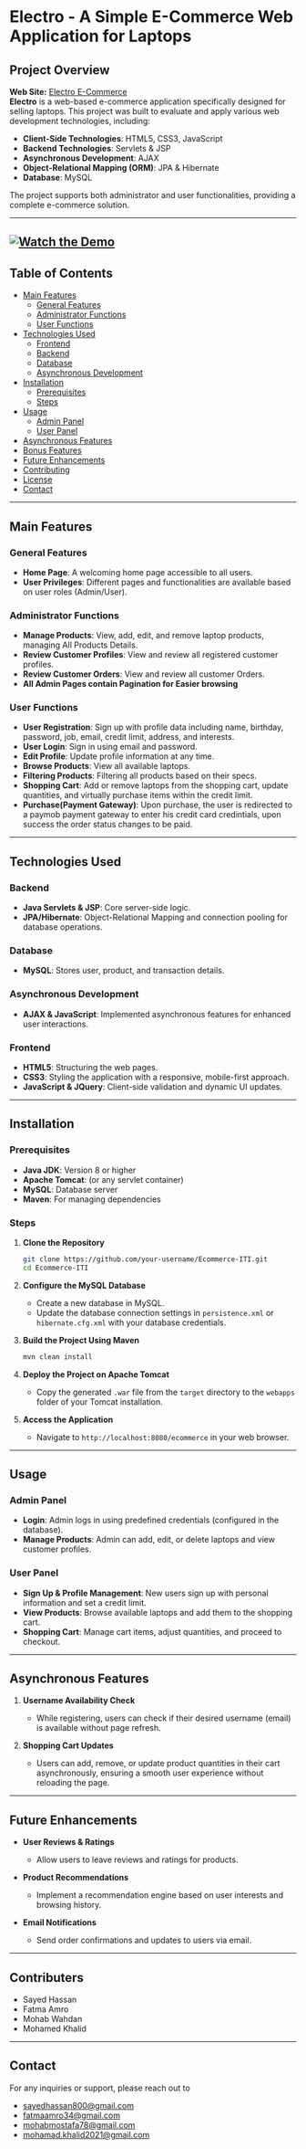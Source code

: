 # Electro - A Simple E-Commerce Web Application for Laptops

## Project Overview
**Web Site:** [Electro E-Commerce](http://ec2-13-60-44-7.eu-north-1.compute.amazonaws.com:8080/ecommerce/)<br>
**Electro** is a web-based e-commerce application specifically designed for selling laptops. This project was built to evaluate and apply various web development technologies, including:

- **Client-Side Technologies**: HTML5, CSS3, JavaScript
- **Backend Technologies**: Servlets & JSP
- **Asynchronous Development**: AJAX
- **Object-Relational Mapping (ORM)**: JPA & Hibernate
- **Database**: MySQL

The project supports both administrator and user functionalities, providing a complete e-commerce solution.

---
[![Watch the Demo](https://github.com/mohab-wahdan/Electro-store-Java-ITI/blob/dev/Demo%20img.JPG)](https://youtu.be/MZokETOjzBo)
---
## Table of Contents

- [Main Features](#main-features)
  - [General Features](#general-features)
  - [Administrator Functions](#administrator-functions)
  - [User Functions](#user-functions)
- [Technologies Used](#technologies-used)
  - [Frontend](#frontend)
  - [Backend](#backend)
  - [Database](#database)
  - [Asynchronous Development](#asynchronous-development)
- [Installation](#installation)
  - [Prerequisites](#prerequisites)
  - [Steps](#steps)
- [Usage](#usage)
  - [Admin Panel](#admin-panel)
  - [User Panel](#user-panel)
- [Asynchronous Features](#asynchronous-features)
- [Bonus Features](#bonus-features)
- [Future Enhancements](#future-enhancements)
- [Contributing](#contributing)
- [License](#license)
- [Contact](#contact)

---

## Main Features

### General Features
- **Home Page**: A welcoming home page accessible to all users.
- **User Privileges**: Different pages and functionalities are available based on user roles (Admin/User).

### Administrator Functions
- **Manage Products**: View, add, edit, and remove laptop products, managing All Products Details.
- **Review Customer Profiles**: View and review all registered customer profiles.
- **Review Customer Orders**: View and review all customer Orders.
- **All Admin Pages contain Pagination for Easier browsing**

### User Functions
- **User Registration**: Sign up with profile data including name, birthday, password, job, email, credit limit, address, and interests.
- **User Login**: Sign in using email and password.
- **Edit Profile**: Update profile information at any time.
- **Browse Products**: View all available laptops.
- **Filtering Products**: Filtering all products based on their specs.
- **Shopping Cart**: Add or remove laptops from the shopping cart, update quantities, and virtually purchase items within the credit limit.
- **Purchase(Payment Gateway)**: Upon purchase, the user is redirected to a paymob payment gateway to enter his credit card credintials, upon success the order status changes to be paid.

---

## Technologies Used


### Backend
- **Java Servlets & JSP**: Core server-side logic.
- **JPA/Hibernate**: Object-Relational Mapping and connection pooling for database operations.

### Database
- **MySQL**: Stores user, product, and transaction details.

### Asynchronous Development
- **AJAX & JavaScript**: Implemented asynchronous features for enhanced user interactions.

### Frontend
- **HTML5**: Structuring the web pages.
- **CSS3**: Styling the application with a responsive, mobile-first approach.
- **JavaScript & JQuery**: Client-side validation and dynamic UI updates.

---

## Installation

### Prerequisites
- **Java JDK**: Version 8 or higher
- **Apache Tomcat**: (or any servlet container)
- **MySQL**: Database server
- **Maven**: For managing dependencies

### Steps

1. **Clone the Repository**
    ```bash
    git clone https://github.com/your-username/Ecommerce-ITI.git
    cd Ecommerce-ITI

    ```

2. **Configure the MySQL Database**
    - Create a new database in MySQL.
    - Update the database connection settings in `persistence.xml` or `hibernate.cfg.xml` with your database credentials.

3. **Build the Project Using Maven**
    ```bash
    mvn clean install
    ```

4. **Deploy the Project on Apache Tomcat**
    - Copy the generated `.war` file from the `target` directory to the `webapps` folder of your Tomcat installation.

5. **Access the Application**
    - Navigate to `http://localhost:8080/ecommerce` in your web browser.

---

## Usage

### Admin Panel
- **Login**: Admin logs in using predefined credentials (configured in the database).
- **Manage Products**: Admin can add, edit, or delete laptops and view customer profiles.

### User Panel
- **Sign Up & Profile Management**: New users sign up with personal information and set a credit limit.
- **View Products**: Browse available laptops and add them to the shopping cart.
- **Shopping Cart**: Manage cart items, adjust quantities, and proceed to checkout.

---

## Asynchronous Features

1. **Username Availability Check**
    - While registering, users can check if their desired username (email) is available without page refresh.

2. **Shopping Cart Updates**
    - Users can add, remove, or update product quantities in their cart asynchronously, ensuring a smooth user experience without reloading the page.

---


## Future Enhancements

- **User Reviews & Ratings**
    - Allow users to leave reviews and ratings for products.

- **Product Recommendations**
    - Implement a recommendation engine based on user interests and browsing history.

- **Email Notifications**
    - Send order confirmations and updates to users via email.

---

## Contributers

* Sayed Hassan
* Fatma Amro
* Mohab Wahdan
* Mohamed Khalid

---


## Contact

For any inquiries or support, please reach out to 
* [sayedhassan800@gmail.com](mailto:sayedhassan800@gmail.com)
* [fatmaamro34@gmail.com](mailto:fatmaamro34@gmail.com)
* [mohabmostafa78@gmail.com](mailto:mohabmostafa78@gmail.com)
* [mohamad.khalid2021@gmail.com](mailto:mohamad.khalid2021@gmail.com)
